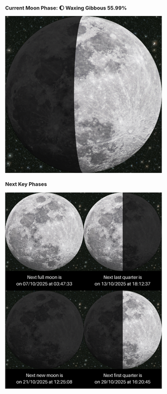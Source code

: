 ### Current Moon Phase: 🌔 Waxing Gibbous 55.99%
![Moon Phase](moonphase.png)
### Next Key Phases
![Gallery](gallery.png)
